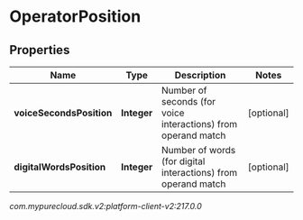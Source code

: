 # OperatorPosition


## Properties

| Name | Type | Description | Notes |
| ------------ | ------------- | ------------- | ------------- |
| **voiceSecondsPosition** | **Integer** | Number of seconds (for voice interactions) from operand match |  [optional] |
| **digitalWordsPosition** | **Integer** | Number of words (for digital interactions) from operand match |  [optional] |




_com.mypurecloud.sdk.v2:platform-client-v2:217.0.0_
